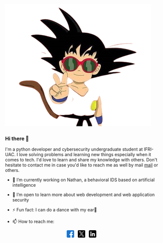 # ![land229](https://github.com/land229/land229/blob/main/one1-removebg-preview.png)
### Hi there 👋
I'm a python developer and cybersecurity undergraduate student at IFRI-UAC. I love solving problems and learning new things especially when it comes to tech. I'd love to learn and share my knowledge with others.  Don't hesitate to contact me in case you'd like to reach me as well by mail [mail](mailto:landryidani950@gmail.com) or others.

- 🔭 I’m currently working on Nathan, a behavioral IDS based on artificial intelligence
  
- 🌱 I’m open to learn more about web development and web application security

- ⚡ Fun fact: I can do a dance with my ear🤣

- 📫 How to reach me:

<p align='center'>
  <a href="https://www.facebook.com/landryvivien.idani"><img height="24" src="https://github.com/land229/land229/blob/main/facebook_733547.png"></a>&nbsp;&nbsp;
  <a href="https://twitter.com/TheGoDev1"><img height="24" src="https://github.com/land229/land229/blob/main/twitter_5968830.png"></a>&nbsp;&nbsp;
  <a href="https://www.linkedin.com/in/voir-landry-idani"><img height="24" src="https://github.com/land229/land229/blob/main/linkedin_3536569.png"></a>&nbsp;&nbsp;
</p>
